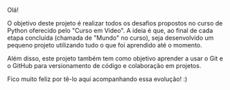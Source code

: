 
Olá!

O objetivo deste projeto é realizar todos os desafios propostos no curso de Python oferecido pelo "Curso em Vídeo". A ideia é que, ao final de cada etapa concluída (chamada de "Mundo" no curso), seja desenvolvido um pequeno projeto utilizando tudo o que foi aprendido até o momento.

Além disso, este projeto também tem como objetivo aprender a usar o Git e o GitHub para versionamento de código e colaboração em projetos.

Fico muito feliz por tê-lo aqui acompanhando essa evolução! :)